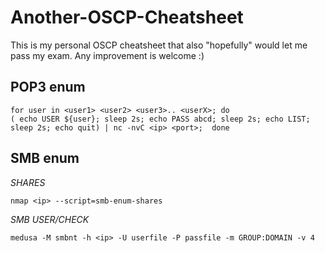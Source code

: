 # Another-OSCP-Cheatsheet
This is my personal OSCP cheatsheet that also "hopefully" would let me pass my exam. Any improvement is welcome :)

## POP3 enum
    for user in <user1> <user2> <user3>.. <userX>; do
    ( echo USER ${user}; sleep 2s; echo PASS abcd; sleep 2s; echo LIST; sleep 2s; echo quit) | nc -nvC <ip> <port>;  done
    
## SMB enum
*SHARES*

    nmap <ip> --script=smb-enum-shares
*SMB USER/CHECK*

    medusa -M smbnt -h <ip> -U userfile -P passfile -m GROUP:DOMAIN -v 4				

    
